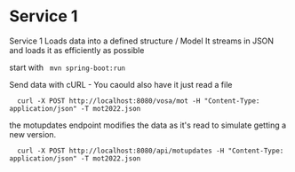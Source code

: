 # Service 1

Service 1 Loads data into a defined structure / Model
It streams in JSON and loads it as efficiently as possible

start with ` mvn spring-boot:run`

Send data with cURL - You caould also have it just read a file

```
  curl -X POST http://localhost:8080/vosa/mot -H "Content-Type: application/json" -T mot2022.json     
  ```


the motupdates endpoint modifies the data as it's read to simulate getting a new version.

```
  curl -X POST http://localhost:8080/api/motupdates -H "Content-Type: application/json" -T mot2022.json     
  ```